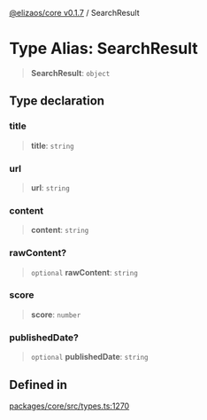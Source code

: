 [@elizaos/core v0.1.7](../index.md) / SearchResult

# Type Alias: SearchResult

> **SearchResult**: `object`

## Type declaration

### title

> **title**: `string`

### url

> **url**: `string`

### content

> **content**: `string`

### rawContent?

> `optional` **rawContent**: `string`

### score

> **score**: `number`

### publishedDate?

> `optional` **publishedDate**: `string`

## Defined in

[packages/core/src/types.ts:1270](https://github.com/bbopar/eliza/blob/main/packages/core/src/types.ts#L1270)
